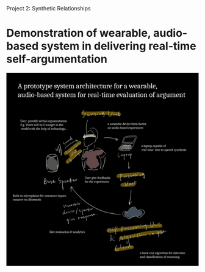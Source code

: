 <html lang="en">
<head>
    <meta charset="UTF-8">
    <meta name="viewport" content="width=device-width, initial-scale=1.0">
   Project 2: Synthetic Relationships
</head>
<body>
    <h1> Demonstration of wearable, audio-based system in delivering real-time self-argumentation</h1>
    <p></p>
    <img src="Diagram.jpg" alt="A diagram for the reasoning process">
</body>
</html>
